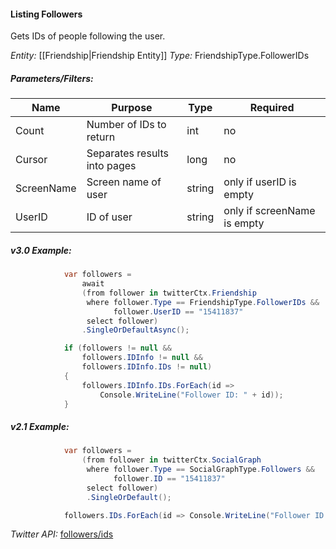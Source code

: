 #### Listing Followers

Gets IDs of people following the user.

*Entity:* [[Friendship|Friendship Entity]]
*Type:* FriendshipType.FollowerIDs

##### Parameters/Filters:

| Name | Purpose | Type | Required |
|------|---------|------|----------|
| Count | Number of IDs to return | int | no |
| Cursor | Separates results into pages | long | no |
| ScreenName | Screen name of user | string | only if userID is empty |
| UserID | ID of user | string | only if screenName is empty |

##### v3.0 Example:
```c#
            var followers =
                await
                (from follower in twitterCtx.Friendship
                 where follower.Type == FriendshipType.FollowerIDs &&
                       follower.UserID == "15411837"
                 select follower)
                .SingleOrDefaultAsync();

            if (followers != null && 
                followers.IDInfo != null && 
                followers.IDInfo.IDs != null)
            {
                followers.IDInfo.IDs.ForEach(id =>
                    Console.WriteLine("Follower ID: " + id)); 
            }
```

##### v2.1 Example:
```c#
            var followers =
                (from follower in twitterCtx.SocialGraph
                 where follower.Type == SocialGraphType.Followers &&
                       follower.ID == "15411837"
                 select follower)
                 .SingleOrDefault();

            followers.IDs.ForEach(id => Console.WriteLine("Follower ID: " + id));
```

*Twitter API:* [followers/ids](https://developer.twitter.com/en/docs/accounts-and-users/follow-search-get-users/api-reference/get-followers-ids)